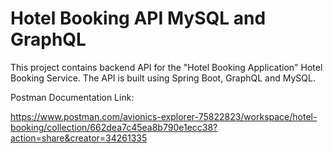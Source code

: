 # Hotel Booking API MySQL and GraphQL

This project contains backend API for the "Hotel Booking Application" Hotel Booking Service. The API is built using Spring Boot, GraphQL and MySQL.

Postman Documentation Link:

https://www.postman.com/avionics-explorer-75822823/workspace/hotel-booking/collection/662dea7c45ea8b790e1ecc38?action=share&creator=34261335
